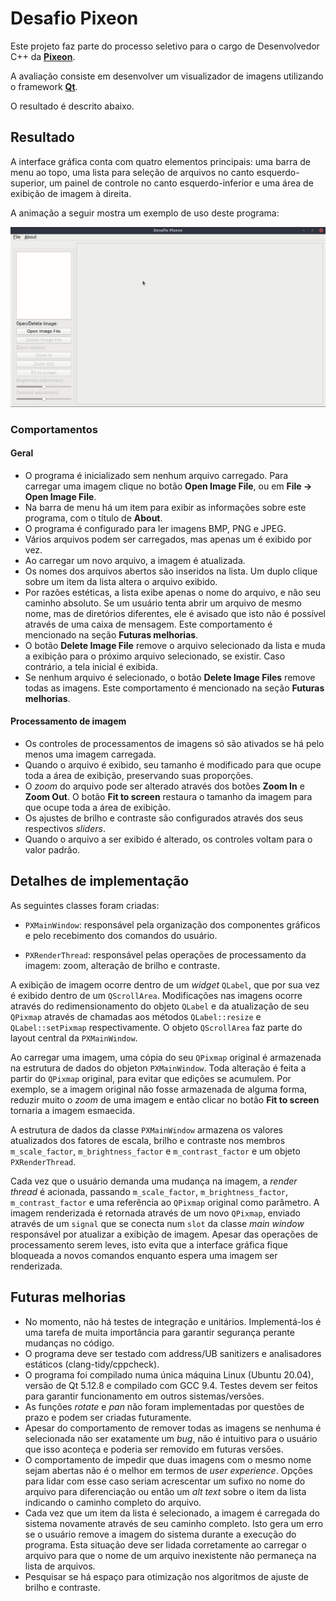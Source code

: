 # Desafio Pixeon

Este projeto faz parte do processo seletivo para o cargo de Desenvolvedor C++ da **[Pixeon](https://www.pixeon.com/)**.

A avaliação consiste em desenvolver um visualizador de imagens utilizando o framework **[Qt](https://www.qt.io/)**.

O resultado é descrito abaixo.

## Resultado

A interface gráfica conta com quatro elementos principais: uma barra de menu ao topo, uma lista para seleção de arquivos
no canto esquerdo-superior, um painel de controle no canto esquerdo-inferior e uma área de exibição de imagem à direita. 

A animação a seguir mostra um exemplo de uso deste programa:

![Exemplo de uso do programa](assets/example.gif)

### Comportamentos
#### Geral
- O programa é inicializado sem nenhum arquivo carregado. Para carregar uma imagem clique no botão **Open Image File**,
  ou em **File -> Open Image File**.
 - Na barra de menu há um item para exibir as informações sobre este programa, com o título de **About**.
 - O programa é configurado para ler imagens BMP, PNG e JPEG.
- Vários arquivos podem ser carregados, mas apenas um é exibido por vez.
- Ao carregar um novo arquivo, a imagem é atualizada.
- Os nomes dos arquivos abertos são inseridos na lista. Um duplo clique sobre um item da lista altera o arquivo exibido.
- Por razões estéticas, a lista exibe apenas o nome do arquivo, e não seu caminho absoluto. Se um usuário tenta abrir
 um arquivo de mesmo nome, mas de diretórios diferentes, ele é avisado que isto não é possível através de uma caixa
  de mensagem. Este comportamento é mencionado na seção **Futuras melhorias**.
- O botão **Delete Image File** remove o arquivo selecionado da lista e muda a exibição para o próximo arquivo
  selecionado, se existir. Caso contrário, a tela inicial é exibida.
- Se nenhum arquivo é selecionado, o botão **Delete Image Files** remove todas as imagens. Este comportamento é
  mencionado na seção **Futuras melhorias**.
  
#### Processamento de imagem
  - Os controles de processamentos de imagens só são ativados se há pelo menos uma imagem carregada.
  - Quando o arquivo é exibido, seu tamanho é modificado para que ocupe toda a área de exibição,
  preservando suas proporções.
  - O _zoom_ do arquivo pode ser alterado através dos botões **Zoom In** e **Zoom Out**.
  O botão **Fit to screen** restaura o tamanho da imagem para que ocupe toda a área de exibição.
  - Os ajustes de brilho e contraste são configurados através dos seus respectivos _sliders_.
  - Quando o arquivo a ser exibido é alterado, os controles voltam para o valor padrão.
  

## Detalhes de implementação

As seguintes classes foram criadas:

- `PXMainWindow`: responsável pela organização dos componentes gráficos e pelo recebimento dos comandos do usuário.

- `PXRenderThread`: responsável pelas operações de processamento da imagem: zoom, alteração de brilho e contraste.

A exibição de imagem ocorre dentro de um _widget_ `QLabel`, que por sua vez é exibido dentro de um `QScrollArea`.
Modificações nas imagens ocorre através do redimensionamento do objeto `QLabel` e da atualização de seu `QPixmap`
 através de chamadas aos métodos `QLabel::resize` e `QLabel::setPixmap` respectivamente.
 O objeto `QScrollArea` faz parte do layout central da `PXMainWindow`.
 
Ao carregar uma imagem, uma cópia do seu `QPixmap` original é armazenada na estrutura de dados 
do objeton `PXMainWindow`. Toda alteração é feita a partir do `QPixmap` original, para evitar que
edições se acumulem. Por exemplo, se a imagem original não fosse armazenada de alguma forma, 
reduzir muito o _zoom_ de uma imagem e então clicar no botão **Fit to screen** tornaria a imagem esmaecida.

A estrutura de dados da classe `PXMainWindow` armazena os valores atualizados dos fatores de 
escala, brilho e contraste nos membros `m_scale_factor`, `m_brightness_factor` e `m_contrast_factor`
e um objeto `PXRenderThread`.
 
Cada vez que o usuário demanda uma mudança na imagem, a _render thread_ é acionada, passando
`m_scale_factor`, `m_brightness_factor`, `m_contrast_factor` e uma referência ao `QPixmap` original como parâmetro.
A imagem renderizada é retornada através de um novo `QPixmap`, enviado através de um `signal` que se
conecta num `slot` da classe _main window_ responsável por atualizar a exibição de imagem.
Apesar das operações de processamento serem leves, isto evita que a interface gráfica
fique bloqueada a novos comandos enquanto espera uma imagem ser renderizada.


## Futuras melhorias
- No momento, não há testes de integração e unitários. Implementá-los é uma tarefa de muita importância para 
garantir segurança perante mudanças no código.
- O programa deve ser testado com address/UB sanitizers e analisadores estáticos (clang-tidy/cppcheck).
- O programa foi compilado numa única máquina Linux (Ubuntu 20.04), versão de Qt 5.12.8 e compilado com GCC 9.4. 
 Testes devem ser feitos para garantir funcionamento em outros sistemas/versões.
- As funções _rotate_ e _pan_ não foram implementadas por questões de prazo e podem ser criadas futuramente.
- Apesar do comportamento de remover todas as imagens se nenhuma é selecionada não ser exatamente um _bug_,
não é intuitivo para o usuário que isso aconteça e poderia ser removido em futuras versões.
- O comportamento de impedir que duas imagens com o mesmo nome sejam abertas não é o melhor em termos de _user experience_.
Opções para lidar com esse caso seriam acrescentar um sufixo no nome do arquivo para diferenciação ou então 
um _alt text_ sobre o item da lista indicando o caminho completo do arquivo.
- Cada vez que um item da lista é selecionado, a imagem é carregada do sistema novamente através de seu caminho completo.
Isto gera um erro se o usuário remove a imagem do sistema durante a execução do programa.
Esta situação deve ser lidada corretamente ao carregar o arquivo para que o nome de um arquivo inexistente não permaneça na lista de arquivos.
- Pesquisar se há espaço para otimização nos algoritmos de ajuste de brilho e contraste.
